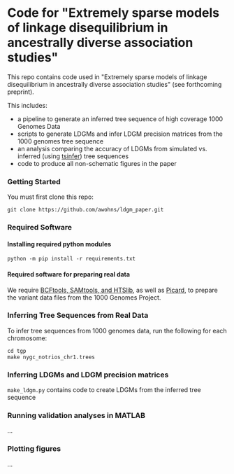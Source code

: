 # Code for "Extremely sparse models of linkage disequilibrium in ancestrally diverse association studies"

This repo contains code used in "Extremely sparse models of linkage disequilibrium in ancestrally diverse association studies" (see forthcoming preprint).

This includes:
* a pipeline to generate an inferred tree sequence of high coverage 1000 Genomes Data
* scripts to generate LDGMs and infer LDGM precision matrices from the 1000 genomes tree sequence
* an analysis comparing the accuracy of LDGMs from simulated vs. inferred (using [tsinfer](https://tsinfer.readthedocs.io/)) tree sequences
* code to produce all non-schematic figures in the paper


### Getting Started
You must first clone this repo:

```
git clone https://github.com/awohns/ldgm_paper.git
```

### Required Software

#### Installing required python modules

```
python -m pip install -r requirements.txt
```


#### Required software for preparing real data

We require [BCFtools, SAMtools, and HTSlib](http://www.htslib.org/download/), as well as
[Picard](https://broadinstitute.github.io/picard/),
to prepare the variant data files from
the 1000 Genomes Project.


### Inferring Tree Sequences from Real Data

To infer tree sequences from 1000 genomes data, run the following for each chromosome:

```
cd tgp
make nygc_notrios_chr1.trees
```


### Inferring LDGMs and LDGM precision matrices

`make_ldgm.py` contains code to create LDGMs from the inferred tree sequence


### Running validation analyses in MATLAB

...

### Plotting figures

...


